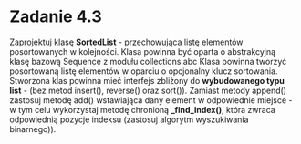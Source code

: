 # Zadanie 4.3

Zaprojektuj klasę **SortedList** - przechowująca listę elementów posortowanych w kolejności. Klasa powinna być oparta o abstrakcyjną klasę bazową
Sequence z modułu collections.abc Klasa powinna tworzyć posortowaną listę elementów w oparciu o opcjonalny klucz sortowania. Stworzona klas powinna mieć interfejs zbliżony do **wybudowanego typu list** - (bez metod insert(), reverse() oraz
sort()). Zamiast metody append() zastosuj metodę add() wstawiająca dany element
w odpowiednie miejsce - w tym celu wykorzystaj metodę chronioną **_find_index()**,
która zwraca odpowiednią pozycje indeksu (zastosuj algorytm wyszukiwania binarnego)).